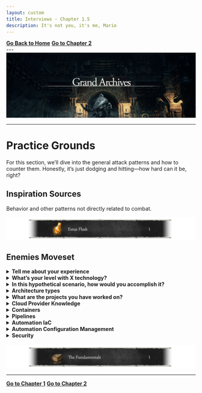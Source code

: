 ```yaml
---
layout: custom
title: Interviews - Chapter 1.5
description: It's not you, it's me, Mario
---
```


<div class="nav-buttons">
  <a href="/pages/ds-interviews" class="ds-button left-button"><strong>Go Back to Home</strong></a>
  <a href="/pages/ds-interviews-chapter-3" class="ds-button right-button"><strong>Go to Chapter 2</strong></a>
</div>
---

<img class="myImg" src="../images/interviews/location-interview-grand-archives.png" alt="location-interview-grand-archives" style="cursor: pointer;">

---

# Practice Grounds

For this section, we’ll dive into the general attack patterns and how to counter them. Honestly, it’s just dodging and hitting—how hard can it be, right?

## Inspiration Sources

Behavior and other patterns not directly related to combat.

<img class="myImg" src="../images/interviews/object-estus-flask.png" alt="object-estus-flask" style="cursor: pointer;">
<br>


## Enemies Moveset

<div>
  <details>
    <summary><strong>Tell me about your experience</strong></summary>
    <ul>
      <li>The interviewer wants to know about your experience. Briefly mention the technologies and projects you’ve worked on.</li>
      <li>Prepare this beforehand, focusing on what they might want to hear and highlighting your key achievements.</li>
    </ul>
  </details>

  <details>
    <summary><strong>What’s your level with X technology?</strong></summary>
    <ul>
      <li>Your answer sets the difficulty of the questions. A safe option is “intermediate” if you’re unsure, but “advanced” or “expert” works if you have deep experience.</li>
      <li>Expect a more engaging conversation when both parties have high levels of knowledge.</li>
    </ul>
  </details>

  <details>
    <summary><strong>In this hypothetical scenario, how would you accomplish it?</strong></summary>
    <ul>
      <li>This question aims to assess your understanding of architectures, workflows, and tools.</li>
      <li>You may not have direct experience, but knowing which tools are best is key. Multiple answers are common, so stick to what you’re confident with.</li>
      <li>They may challenge your answers to see how you react and adapt.</li>
    </ul>
  </details>

  <details>
    <summary><strong>Architecture types</strong></summary>
    <ul>
      <li>At this level, you should be familiar with various architectures like microservices, monoliths, and event-driven systems, and know when each is appropriate.</li>
      <li>Expect questions like “What challenges would you face when using a microservice architecture from scratch?”</li>
    </ul>
  </details>

  <details>
    <summary><strong>What are the projects you have worked on?</strong></summary>
    <ul>
      <li>The interviewer wants to see your hands-on experience. Be prepared to dive into the details of your most challenging projects.</li>
      <li>Highlight popular technologies to earn more points and steer follow-up questions.</li>
    </ul>
  </details>

  <details>
    <summary><strong>Cloud Provider Knowledge</strong></summary>
    <ul>
      <li>Expect questions on VPC setup, Load Balancers, security best practices, and specific service knowledge (CloudFront, Lambda, SQS, etc.).</li>
      <li>Prepare for database-related questions: backups, configuration, and general use cases.</li>
    </ul>
  </details>

  <details>
    <summary><strong>Containers</strong></summary>
    <ul>
      <li>Be ready for Docker and Kubernetes questions, including common commands, troubleshooting, service mesh, and Helm knowledge.</li>
    </ul>
  </details>

  <details>
    <summary><strong>Pipelines</strong></summary>
    <ul>
      <li>Know how to automate everyday tasks, manage dependencies, and improve job speeds.</li>
      <li>Understand good practices around CI/CD pipelines.</li>
    </ul>
  </details>

  <details>
    <summary><strong>Automation IaC</strong></summary>
    <ul>
      <li>Prepare for specific questions around Terraform (e.g., state locking, merging maps) and CloudFormation, including SAM and Serverless Framework.</li>
    </ul>
  </details>

  <details>
    <summary><strong>Automation Configuration Management</strong></summary>
    <ul>
      <li>Expect questions about tools like Packer, Chef, and Ansible, and their differences.</li>
    </ul>
  </details>

  <details>
    <summary><strong>Security</strong></summary>
    <ul>
      <li>“Do it with security in mind” applies to everything above.</li>
    </ul>
  </details>
</div>

<br>

<img class="myImg" src="../images/interviews/object-the-fundamentals.png" alt="object-fundamentals" style="cursor: pointer;">

<br>

---

<div class="nav-buttons">
  <a href="/pages/ds-interviews-chapter-1" class="ds-button left-button"><strong>Go to Chapter 1</strong></a>
  <a href="/pages/ds-interviews-chapter-2" class="ds-button right-button"><strong>Go to Chapter 2</strong></a>
</div>
